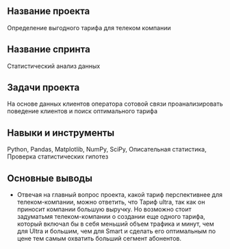 ## Название проекта
Определение выгодного тарифа для телеком компании
## Название спринта
Статистический анализ данных
## Задачи проекта
На основе данных клиентов оператора сотовой связи проанализировать поведение клиентов и поиск оптимального тарифа
## Навыки и инструменты
Python, Pandas, Matplotlib, NumPy, SciPy, Описательная статистика, Проверка статистических гипотез
## Основные выводы
- Отвечая на главный вопрос проекта, какой тариф перспективнее для телеком-компании, можно ответить, что Тариф ultra, так как он приносит компании большую выручку. Но возможно стоит задуматьмя телеком-компании о создании еще одного тарифа, который включал бы в себя меньший объем трафика и минут, чем для Ultra и большим, чем для Smart и сделать его оптимальным по цене тем самым охватить больший сегмент абонентов.
